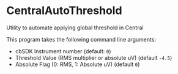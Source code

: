 # CentralAutoThreshold

Utility to automate applying global threshold in Central

This program takes the following command line arguments:
- cbSDK Instrument number (default: `0`)
- Threshold Value (RMS multiplier or absolute uV) (default `-4.5`)
- Absolute Flag (0: RMS, 1: Absolute uV) (default `0`)